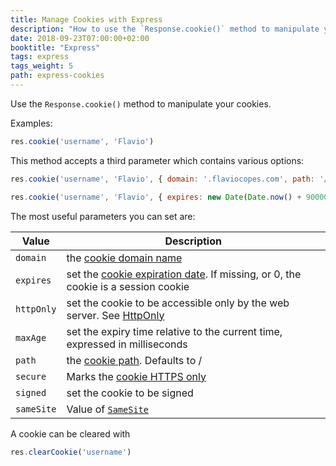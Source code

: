 ```yaml
---
title: Manage Cookies with Express
description: "How to use the `Response.cookie()` method to manipulate your cookies"
date: 2018-09-23T07:00:00+02:00
booktitle: "Express"
tags: express
tags_weight: 5
path: express-cookies
---
```


Use the `Response.cookie()` method to manipulate your cookies.

Examples:

```js
res.cookie('username', 'Flavio')
```

This method accepts a third parameter which contains various options:

```js
res.cookie('username', 'Flavio', { domain: '.flaviocopes.com', path: '/administrator', secure: true })

res.cookie('username', 'Flavio', { expires: new Date(Date.now() + 900000), httpOnly: true })
```

The most useful parameters you can set are:

Value | Description
---------|----------
`domain` | 	the [cookie domain name](/cookies/#set-a-cookie-domain)
`expires` | set the [cookie expiration date](/cookies/#set-a-cookie-expiration-date). If missing, or 0, the cookie is a session cookie
`httpOnly` | 	set the cookie to be accessible only by the web server. See [HttpOnly](/cookies/#httponly)
`maxAge` | 	set the expiry time relative to the current time, expressed in milliseconds
`path` | 	the [cookie path](/cookies/#set-a-cookie-path). Defaults to /
`secure` | 	Marks the [cookie HTTPS only](/cookies/#secure)
`signed` | 	set the cookie to be signed
`sameSite` | Value of [`SameSite`](/cookies/#samesite)

A cookie can be cleared with

```js
res.clearCookie('username')
```
